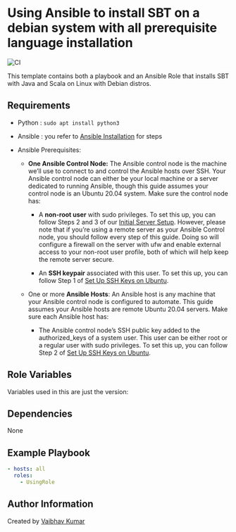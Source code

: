 Using Ansible to  install SBT on a debian system with all prerequisite language installation
=========
![CI](https://github.com/knoldus/Ansible-Role-Docker-Compose-Debian/blob/main/CI-passing.svg)

This template contains both a playbook and an Ansible Role that installs SBT with Java and Scala on Linux with Debian distros.

Requirements
------------
* Python  : ``` sudo apt install python3 ```
* Ansible : you refer to [Ansible Installation](./InstallAnsible.md) for steps

* Ansible Prerequisites:

  * **One Ansible Control Node:** The Ansible control node is the machine we’ll use to connect to and control the Ansible hosts over SSH. Your Ansible control node can either be your local machine or a server dedicated to running Ansible, though this guide assumes your control node is an Ubuntu 20.04 system. Make sure the control node has:

    * A **non-root user** with sudo privileges. To set this up, you can follow Steps 2 and 3 of our [Initial Server Setup](./SetUpServer.md). However, please note that if you’re using a remote server as your Ansible Control node, you should follow every step of this guide. Doing so will configure a firewall on the server with ufw and enable external access to your non-root user profile, both of which will help keep the remote server secure.

    * An **SSH keypair** associated with this user. To set this up, you can follow Step 1 of [Set Up SSH Keys on Ubuntu](./SetUpSSHkey.md).

  * One or more **Ansible Hosts**: An Ansible host is any machine that your Ansible control node is configured to automate. This guide assumes your Ansible hosts are remote Ubuntu 20.04 servers. Make sure each Ansible host has:

    * The Ansible control node’s SSH public key added to the authorized_keys of a system user. This user can be either root or a regular user with sudo privileges. To set this up, you can follow Step 2 of [Set Up SSH Keys on Ubuntu](./SetUpSSHkey.md).


Role Variables
--------------

Variables used in this are just the version:


Dependencies
------------
None

Example Playbook
------------

```yaml
- hosts: all
  roles:
    - UsingRole
```

Author Information
------------------

Created by [Vaibhav Kumar](https://github.com/vaibhavkumar779)
